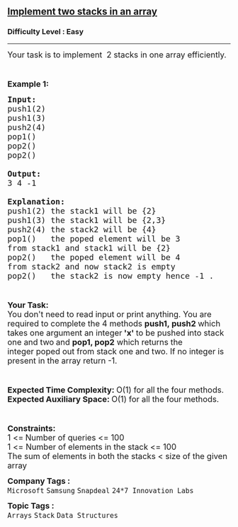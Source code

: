 <h2><a href="https://practice.geeksforgeeks.org/problems/implement-two-stacks-in-an-array/1?utm_source=gfg&utm_medium=article&utm_campaign=bottom_sticky_on_article">Implement two stacks in an array</a></h2><h3>Difficulty Level : Easy</h3><hr><div class="problems_problem_content__Xm_eO"><p><span style="font-size:18px">Your task is to implement&nbsp;&nbsp;2 stacks in one array efficiently.</span></p>

<p>&nbsp;</p>

<p><span style="font-size:18px"><strong>Example 1:</strong></span></p>

<pre><span style="font-size:18px"><strong>Input:
</strong>push1(2)
push1(3)
push2(4)
pop1()
pop2()<strong>
</strong>pop2()

<strong>Output:
</strong>3 4 -1<strong>

Explanation:
</strong>push1(2) the stack1&nbsp;will be {2}
push1(3) the stack1&nbsp;will be {2,3}
push2(4) the stack2 will be {4}
pop1() &nbsp; the&nbsp;poped element will be 3&nbsp;
from stack1 and stack1 will be {2}
pop2() &nbsp; the poped element will be 4&nbsp;
from stack2 and now stack2 is empty
pop2()&nbsp;  the stack2 is now empty hence -1 .</span></pre>

<p>&nbsp;</p>

<p><strong><span style="font-size:18px">Your Task:</span></strong><br>
<span style="font-size:18px">You don't need to read input or print anything.&nbsp;You are required to complete the 4&nbsp;methods&nbsp;<strong>push1,&nbsp;push2&nbsp;</strong>which takes one argument an integer<strong> 'x' </strong>to be pushed into stack one and two<strong>&nbsp;</strong>and&nbsp;<strong>pop1, pop2</strong>&nbsp;which returns the integer&nbsp;poped out from stack one and two. If no integer is present in the array return -1.</span></p>

<p>&nbsp;</p>

<p><span style="font-size:18px"><strong>Expected Time Complexity:&nbsp;</strong>O(1) for all the four methods.<br>
<strong>Expected Auxiliary Space:&nbsp;</strong>O(1) for all the four methods.</span></p>

<p>&nbsp;</p>

<p><span style="font-size:18px"><strong>Constraints:</strong><br>
1 &lt;=<strong> </strong>Number of queries &lt;= 100<br>
1 &lt;= Number&nbsp;of elements in the stack</span><span style="font-size:18px">&nbsp;&lt;= 100</span><br>
<span style="font-size:18px">The sum of elements in both the stacks &lt; size of the given array</span></p>
</div><p><span style=font-size:18px><strong>Company Tags : </strong><br><code>Microsoft</code>&nbsp;<code>Samsung</code>&nbsp;<code>Snapdeal</code>&nbsp;<code>24*7 Innovation Labs</code>&nbsp;<br><p><span style=font-size:18px><strong>Topic Tags : </strong><br><code>Arrays</code>&nbsp;<code>Stack</code>&nbsp;<code>Data Structures</code>&nbsp;